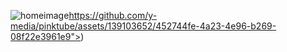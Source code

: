 ![homeimage](https://github.com/y-media/pinktube/assets/139103652/452744fe-4a23-4e96-b269-08f22e3961e9)https://github.com/y-media/pinktube/assets/139103652/452744fe-4a23-4e96-b269-08f22e3961e9">)




